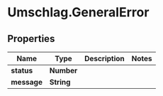 # Umschlag.GeneralError

## Properties

Name | Type | Description | Notes
------------ | ------------- | ------------- | -------------
**status** | **Number** |  | 
**message** | **String** |  | 


